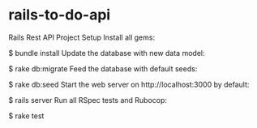 # rails-to-do-api

Rails Rest API
Project Setup
Install all gems:

$ bundle install
Update the database with new data model:

$ rake db:migrate
Feed the database with default seeds:

$ rake db:seed
Start the web server on http://localhost:3000 by default:

$ rails server
Run all RSpec tests and Rubocop:

$ rake test
